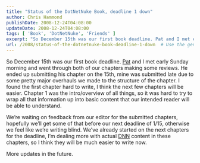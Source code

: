 ```yaml
---
title: "Status of the DotNetNuke Book, deadline 1 down"
author: Chris Hammond
publishDate: 2008-12-24T04:08:00
updateDate: 2008-12-24T04:08:00
tags: [ 'Book', 'DotNetNuke', 'Friends' ]
excerpt: "So December 15th was our first book deadline. Pat and I met early Sunday morning and went through both of our chapters making some reviews. He ended up submitting his chapter on the 15th, mine was submitted late due to some pretty major overhauls we made to the structure of the chapter. I found the first chapter hard to write, I think the next few chapters will be easier. Chapter 1 was the intro/overview of all things, so it was hard to try to wrap all that information up into basic content that our intended reader will be able to understand.  We’re waiting on feedback from our editor for the submitted chapters, hopefully we’ll get some of that before our next deadline of 1/15, otherwise we feel like we’re writing blind. We’ve already started on the next chapters for the deadline, I’m dealing more with actual DNN content in these chapters, so I think they will be much easier to write now.  More updates in the future."
url: /2008/status-of-the-dotnetnuke-book-deadline-1-down  # Use the generated URL with year
---
```

<p>So December 15th was our first book deadline. <a href="https://www.patrickrenner.com/" target="_blank">Pat</a> and I met early Sunday morning and went through both of our chapters making some reviews. He ended up submitting his chapter on the 15th, mine was submitted late due to some pretty major overhauls we made to the structure of the chapter. I found the first chapter hard to write, I think the next few chapters will be easier. Chapter 1 was the intro/overview of all things, so it was hard to try to wrap all that information up into basic content that our intended reader will be able to understand.</p>  <p>We’re waiting on feedback from our editor for the submitted chapters, hopefully we’ll get some of that before our next deadline of 1/15, otherwise we feel like we’re writing blind. We’ve already started on the next chapters for the deadline, I’m dealing more with actual <a href="https://www.dotnetnuke.com/" target="_blank">DNN</a> content in these chapters, so I think they will be much easier to write now.</p>  <p>More updates in the future.</p>
